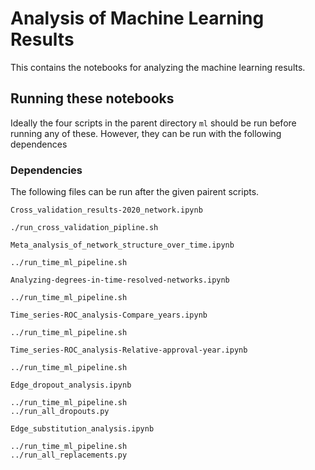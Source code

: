 # Analysis of Machine Learning Results

This contains the notebooks for analyzing the machine learning results.

## Running these notebooks

Ideally the four scripts in the parent directory `ml` should be run before running any of these.
However, they can be run with the following dependences

### Dependencies

The following files can be run after the given pairent scripts.

`Cross_validation_results-2020_network.ipynb`

    ./run_cross_validation_pipline.sh

`Meta_analysis_of_network_structure_over_time.ipynb`

    ../run_time_ml_pipeline.sh

`Analyzing-degrees-in-time-resolved-networks.ipynb`

    ../run_time_ml_pipeline.sh

`Time_series-ROC_analysis-Compare_years.ipynb`

    ../run_time_ml_pipeline.sh

`Time_series-ROC_analysis-Relative-approval-year.ipynb`

    ../run_time_ml_pipeline.sh

`Edge_dropout_analysis.ipynb`

    ../run_time_ml_pipeline.sh
    ../run_all_dropouts.py

`Edge_substitution_analysis.ipynb`

    ../run_time_ml_pipeline.sh
    ../run_all_replacements.py

